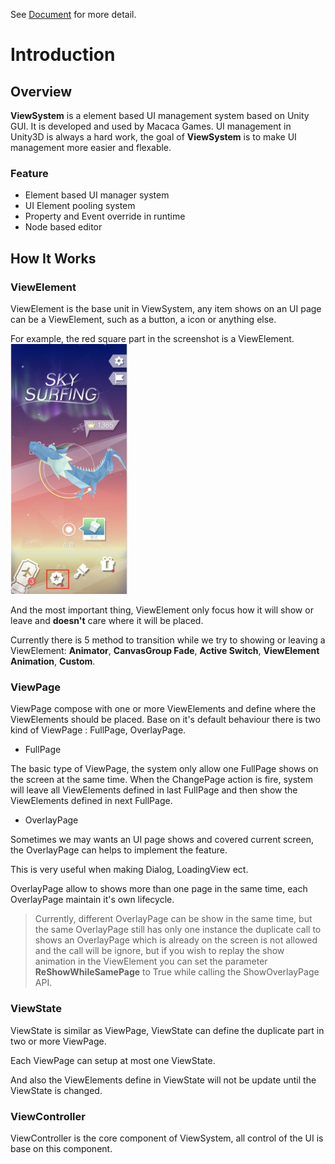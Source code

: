 See [Document](https://macacagames.github.io/MacacaViewSystem/) for more detail.


# Introduction
## Overview
**ViewSystem** is a element based UI management system based on Unity GUI. It is developed and used by Macaca Games.
UI management in Unity3D is always a hard work, the goal of **ViewSystem** is to make UI management more easier and flexable.

### Feature
- Element based UI manager system
- UI Element pooling system
- Property and Event override in runtime
- Node based editor
  
## How It Works
### ViewElement
ViewElement is the base unit in ViewSystem, any item shows on an UI page can be a ViewElement, such as a button, a icon or anything else.

For example, the red square part in the screenshot is a ViewElement.<br>
<img src='./Img~/viewelement.png' alt="Screenshot2" height="400">


And the most important thing, ViewElement only focus how it will show or leave and **doesn't** care where it will be placed.

Currently there is 5 method to transition while we try to showing or leaving a ViewElement: **Animator**, **CanvasGroup Fade**, **Active Switch**, **ViewElement Animation**, **Custom**.


### ViewPage
ViewPage compose with one or more ViewElements and define where the ViewElements should be placed. Base on it's default behaviour there is two kind of ViewPage : FullPage, OverlayPage.

- FullPage

The basic type of ViewPage, the system only allow one FullPage shows on the screen at the same time.
When the ChangePage action is fire, system will leave all ViewElements defined in last FullPage and then show the ViewElements defined in next FullPage.

- OverlayPage

Sometimes we may wants an UI page shows and covered current screen, the OverlayPage can helps to implement the feature.

This is very useful when making Dialog, LoadingView ect.

OverlayPage allow to shows more than one page in the same time, each OverlayPage maintain it's own lifecycle.

> Currently, different OverlayPage can be show in the same time, but the same OverlayPage still has only one instance the duplicate call to shows an OverlayPage which is already on the screen is not allowed and the call will be ignore, but if you wish to replay the show animation in the ViewElement you can set the parameter **ReShowWhileSamePage** to True while calling the ShowOverlayPage API.

### ViewState
ViewState is similar as ViewPage, ViewState can define the duplicate part in two or more ViewPage.

Each ViewPage can setup at most one ViewState.

And also the ViewElements define in ViewState will not be update until the ViewState is changed.

### ViewController
ViewController is the core component of ViewSystem, all control of the UI is base on this component.
